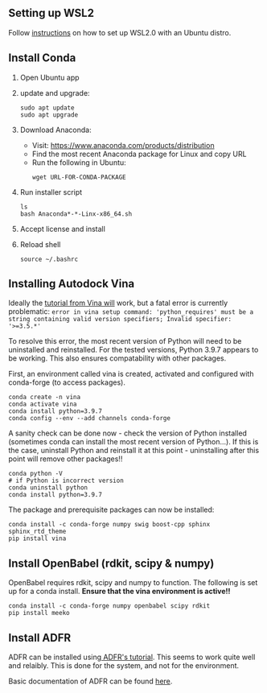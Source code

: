 ## Setting up WSL2
Follow [instructions](https://learn.microsoft.com/en-us/windows/wsl/install) on how to set up WSL2.0 with an Ubuntu distro. 

## Install Conda
1. 	Open Ubuntu app
2. 	update and upgrade:
    ```
    sudo apt update
    sudo apt upgrade
    ```
3. 	Download Anaconda:
    * Visit: https://www.anaconda.com/products/distribution
    * Find the most recent Anaconda package for Linux and copy URL
    * Run the following in Ubuntu:
        ````
        wget URL-FOR-CONDA-PACKAGE
        ````
4.	Run installer script
    ```
    ls
    bash Anaconda*-*-Linx-x86_64.sh
    ```
5. Accept license and install 

6. Reload shell
    ```
    source ~/.bashrc
    ```

## Installing Autodock Vina
Ideally the [tutorial from Vina will](https://autodock-vina.readthedocs.io/en/latest/installation.html) work, but a fatal error is currently problematic:
    ```
    error in vina setup command: 'python_requires' must be a string containing valid version specifiers; Invalid specifier: '>=3.5.*'
    ```

To resolve this error, the most recent version of Python will need to be uninstalled and reinstalled. For the tested versions, Python 3.9.7 appears to be working. This also ensures compatability with other packages.

First, an environment called vina is created, activated and configured with conda-forge (to access packages).

```
conda create -n vina
conda activate vina
conda install python=3.9.7
conda config --env --add channels conda-forge
```

A sanity check can be done now - check the version of Python installed (sometimes conda can install the most recent version of Python...). If this is the case, uninstall Python and reinstall it at this point - uninstalling after this point will remove other packages!!

```
conda python -V
# if Python is incorrect version
conda uninstall python
conda install python=3.9.7
```

The package and prerequisite packages can now be installed:
```
conda install -c conda-forge numpy swig boost-cpp sphinx sphinx_rtd_theme
pip install vina
```

## Install OpenBabel (rdkit, scipy & numpy)
OpenBabel requires rdkit, scipy and numpy to function. The following is set up for a conda install. __Ensure that the vina environment is active!!__

```
conda install -c conda-forge numpy openbabel scipy rdkit
pip install meeko
```

## Install ADFR
ADFR can be installed using[ ADFR's tutorial](https://ccsb.scripps.edu/adcp/windows10/). This seems to work quite well and relaibly. This is done for the system, and not for the environment. 

Basic documentation of ADFR can be found [here](https://ccsb.scripps.edu/adfr/tutorial-redocking/). 
